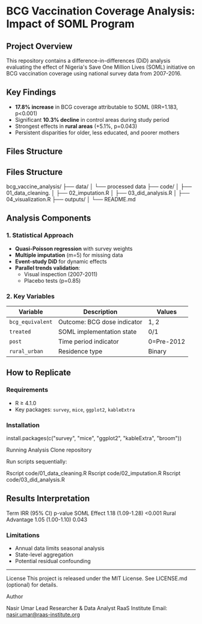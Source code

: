 # BCG Vaccination Coverage Analysis: Impact of SOML Program

## Project Overview
This repository contains a difference-in-differences (DiD) analysis evaluating the effect of Nigeria's Save One Million Lives (SOML) initiative on BCG vaccination coverage using national survey data from 2007-2016.

## Key Findings
- **17.8% increase** in BCG coverage attributable to SOML (IRR=1.183, p<0.001)
- Significant **10.3% decline** in control areas during study period
- Strongest effects in **rural areas** (+5.1%, p=0.043)
- Persistent disparities for older, less educated, and poorer mothers

## Files Structure
## Files Structure
bcg_vaccine_analysis/
├── data/
│ └── processed data
├── code/
│ ├── 01_data_cleaning.
│ ├── 02_imputation.R 
│ ├── 03_did_analysis.R 
│ ├── 04_visualization.R 
├── outputs/
│ 
└── README.md


## Analysis Components

### 1. Statistical Approach
- **Quasi-Poisson regression** with survey weights
- **Multiple imputation** (m=5) for missing data
- **Event-study DiD** for dynamic effects
- **Parallel trends validation**:
  - Visual inspection (2007-2011)
  - Placebo tests (p=0.85)

### 2. Key Variables
| Variable | Description | Values |
|----------|-------------|--------|
| `bcg_equivalent` | Outcome: BCG dose indicator | 1, 2 |
| `treated` | SOML implementation state | 0/1 |
| `post` | Time period indicator | 0=Pre-2012 |
| `rural_urban` | Residence type | Binary |

## How to Replicate

### Requirements
- R ≥ 4.1.0
- Key packages: `survey`, `mice`, `ggplot2`, `kableExtra`

### Installation

install.packages(c("survey", "mice", "ggplot2", "kableExtra", "broom"))

Running Analysis
Clone repository

Run scripts sequentially:

Rscript code/01_data_cleaning.R
Rscript code/02_imputation.R
Rscript code/03_did_analysis.R

## Results Interpretation

Term	IRR (95% CI)	              p-value
SOML  Effect	1.18 (1.09-1.28)	  <0.001
Rural Advantage	1.05 (1.00-1.10)	0.043

### Limitations
- Annual data limits seasonal analysis
- State-level aggregation
- Potential residual confounding

---
License
This project is released under the MIT License. See LICENSE.md (optional) for details.


Author

Nasir Umar
Lead Researcher & Data Analyst
RaaS Institute
Email: nasir.umar@raas-institute.org


























